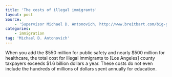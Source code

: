 ```yaml
---
title: 'The costs of illegal immigrants'
layout: post
Source:
    - 'Supervisor Michael D. Antonovich, http://www.breitbart.com/big-government/2013/09/17/undocumented-la-county-parents-on-pace-to-receive-650m-in-welfare-benefits/'
categories:
    - immigration
tag: 'Michael D. Antonovich'
---
```


When you add the $550 million for public safety and nearly $500 million for healthcare, the total cost for illegal immigrants to \[Los Angeles\] county taxpayers exceeds $1.6 billion dollars a year. These costs do not even include the hundreds of millions of dollars spent annually for education.